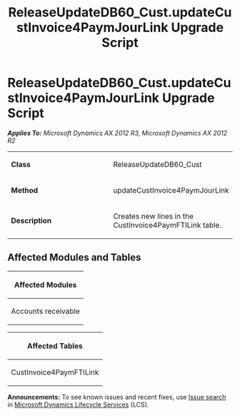 ﻿---
title: ReleaseUpdateDB60_Cust.updateCustInvoice4PaymJourLink Upgrade Script
TOCTitle: ReleaseUpdateDB60_Cust.updateCustInvoice4PaymJourLink Upgrade Script
ms:assetid: 1655da66-4a7d-7e34-57e2-b73f1a472acc
ms:mtpsurl: https://msdn.microsoft.com/en-us/library/JJ718557(v=AX.60)
ms:contentKeyID: 49706841
ms.date: 05/18/2015
mtps_version: v=AX.60
---

# ReleaseUpdateDB60\_Cust.updateCustInvoice4PaymJourLink Upgrade Script 


_**Applies To:** Microsoft Dynamics AX 2012 R3, Microsoft Dynamics AX 2012 R2_

<table>
<colgroup>
<col style="width: 50%" />
<col style="width: 50%" />
</colgroup>
<tbody>
<tr class="odd">
<td><p><strong>Class</strong></p></td>
<td><p>ReleaseUpdateDB60_Cust</p></td>
</tr>
<tr class="even">
<td><p><strong>Method</strong></p></td>
<td><p>updateCustInvoice4PaymJourLink</p></td>
</tr>
<tr class="odd">
<td><p><strong>Description</strong></p></td>
<td><p>Creates new lines in the CustInvoice4PaymFTILink table.</p></td>
</tr>
</tbody>
</table>


## Affected Modules and Tables

<table>
<colgroup>
<col style="width: 100%" />
</colgroup>
<thead>
<tr class="header">
<th><p>Affected Modules</p></th>
</tr>
</thead>
<tbody>
<tr class="odd">
<td><p>Accounts receivable</p></td>
</tr>
</tbody>
</table>


<table>
<colgroup>
<col style="width: 100%" />
</colgroup>
<thead>
<tr class="header">
<th><p>Affected Tables</p></th>
</tr>
</thead>
<tbody>
<tr class="odd">
<td><p>CustInvoice4PaymFTILink</p></td>
</tr>
</tbody>
</table>

  
**Announcements:** To see known issues and recent fixes, use [Issue search](http://go.microsoft.com/fwlink/?linkid=389258) in [Microsoft Dynamics Lifecycle Services](http://go.microsoft.com/fwlink/?linkid=306505) (LCS).

